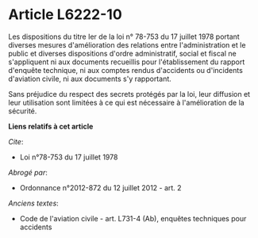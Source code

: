 # Article L6222-10

Les dispositions du titre Ier de la loi n° 78-753 du 17 juillet 1978 portant diverses mesures d'amélioration des relations
entre l'administration et le public et diverses dispositions d'ordre administratif, social et fiscal ne s'appliquent ni aux
documents recueillis pour l'établissement du rapport d'enquête technique, ni aux comptes rendus d'accidents ou d'incidents
d'aviation civile, ni aux documents s'y rapportant. 

Sans préjudice du respect des secrets protégés par la loi, leur diffusion et leur utilisation sont limitées à ce qui est
nécessaire à l'amélioration de la sécurité.

**Liens relatifs à cet article**

_Cite_:

  - Loi n°78-753 du 17 juillet 1978

_Abrogé par_:

  - Ordonnance n°2012-872 du 12 juillet 2012 - art. 2

_Anciens textes_:

  - Code de l'aviation civile - art. L731-4 (Ab), enquêtes techniques pour accidents

